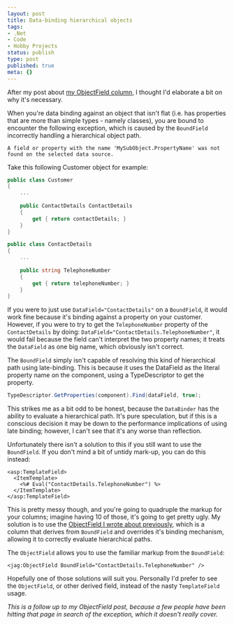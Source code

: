 ```yaml
---
layout: post
title: Data-binding hierarchical objects
tags:
- .Net
- Code
- Hobby Projects
status: publish
type: post
published: true
meta: {}
---
```

After my post about [my ObjectField column](/writings/objectfield/), I thought I'd elaborate a bit on why it's necessary.

When you're data binding against an object that isn't flat (i.e. has properties that are more than simple types - namely classes), you are bound to encounter the following exception, which is caused by the <code>BoundField</code> incorrectly handling a hierarchical object path.

```
A field or property with the name 'MySubObject.PropertyName' was not found on the selected data source.
```

Take this following Customer object for example:

``` csharp
public class Customer
{
	...
	
	public ContactDetails ContactDetails
	{
		get { return contactDetails; }
	}
}

public class ContactDetails
{
	...
	
	public string TelephoneNumber
	{
		get { return telephoneNumber; }
	}
}
```

If you were to just use <code>DataField="ContactDetails"</code> on a <code>BoundField</code>, it would work fine because it's binding against a property on your customer. However,  if you were to try to get the <code>TelephoneNumber</code> property of the <code>ContactDetails</code> by doing: <code>DataField="ContactDetails.TelephoneNumber"</code>, it would fail because the field can't interpret the two property names; it treats the <code>DataField</code> as one big name, which obviously isn't correct.

The <code>BoundField</code> simply isn't capable of resolving this kind of hierarchical path using late-binding. This is because it uses the DataField as the literal property name on the component, using a TypeDescriptor to get the property.

``` csharp
TypeDescriptor.GetProperties(component).Find(dataField, true);
```

This strikes me as a bit odd to be honest, because the <code>DataBinder</code> has the ability to evaluate a hierarchical path. It's pure speculation, but if this is a conscious decision it may be down to the performance implications of using late binding; however, I can't see that it's any worse than reflection.

Unfortunately there isn't a solution to this if you still want to use the <code>BoundField</code>. If you don't mind a bit of untidy mark-up, you can do this instead:

``` aspx-cs
<asp:TemplateField>
  <ItemTemplate>
    <%# Eval("ContactDetails.TelephoneNumber") %>
  </ItemTemplate>
</asp:TemplateField>
```

This is pretty messy though, and you're going to quadruple the markup for your columns; imagine having 10 of those, it's going to get pretty ugly. My solution is to use the [ObjectField I wrote about previously](/writings/objectfield/), which is a column that derives from <code>BoundField</code> and overrides it's binding mechanism, allowing it to correctly evaluate hierarchical paths.

The <code>ObjectField</code> allows you to use the familiar markup from the <code>BoundField</code>:

``` aspx-cs
<jag:ObjectField BoundField="ContactDetails.TelephoneNumber" />
```

Hopefully one of those solutions will suit you. Personally I'd prefer to see the <code>ObjectField</code>, or other derived field, instead of the nasty <code>TemplateField</code> usage.

*This is a follow up to my ObjectField post, because a few people have been hitting that page in search of the exception, which it doesn't really cover.*
